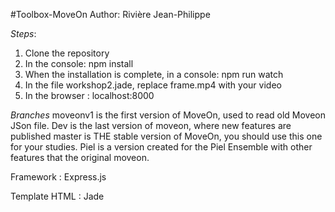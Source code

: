 #Toolbox-MoveOn
Author: Rivière Jean-Philippe


*Steps*:
1) Clone the repository
2) In the console: npm install
3) When the installation is complete, in a console: npm run watch
4) In the file workshop2.jade, replace frame.mp4 with your video
6) In the browser : localhost:8000



*Branches*
moveonv1 is the first version of MoveOn, used to read old Moveon JSon file.
Dev is the last version of moveon, where new features are published
master is THE stable version of MoveOn, you should use this one for your studies.
Piel is a version created for the Piel Ensemble with other features that the original moveon.


Framework : Express.js

Template HTML : Jade